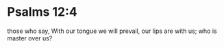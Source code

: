 # Psalms 12:4

those who say, With our tongue we will prevail, our lips are with us; who is master over us?
